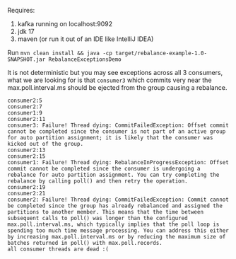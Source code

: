 Requires:
1. kafka running on localhost:9092
2. jdk 17
3. maven (or run it out of an IDE like IntelliJ IDEA)


Run `mvn clean install && java -cp target/rebalance-example-1.0-SNAPSHOT.jar RebalanceExceptionsDemo`

It is not deterministic but you may see exceptions across all 3 consumers, what we are looking for is
that `consumer3` which commits very near the max.poll.interval.ms should be ejected from the group causing
a rebalance.
```
consumer2:5
consumer2:7
consumer1:9
consumer2:11
consumer3: Failure! Thread dying: CommitFailedException: Offset commit cannot be completed since the consumer is not part of an active group for auto partition assignment; it is likely that the consumer was kicked out of the group.
consumer2:13
consumer2:15
consumer1: Failure! Thread dying: RebalanceInProgressException: Offset commit cannot be completed since the consumer is undergoing a rebalance for auto partition assignment. You can try completing the rebalance by calling poll() and then retry the operation.
consumer2:19
consumer2:21
consumer2: Failure! Thread dying: CommitFailedException: Commit cannot be completed since the group has already rebalanced and assigned the partitions to another member. This means that the time between subsequent calls to poll() was longer than the configured max.poll.interval.ms, which typically implies that the poll loop is spending too much time message processing. You can address this either by increasing max.poll.interval.ms or by reducing the maximum size of batches returned in poll() with max.poll.records.
all consumer threads are dead :(

```
